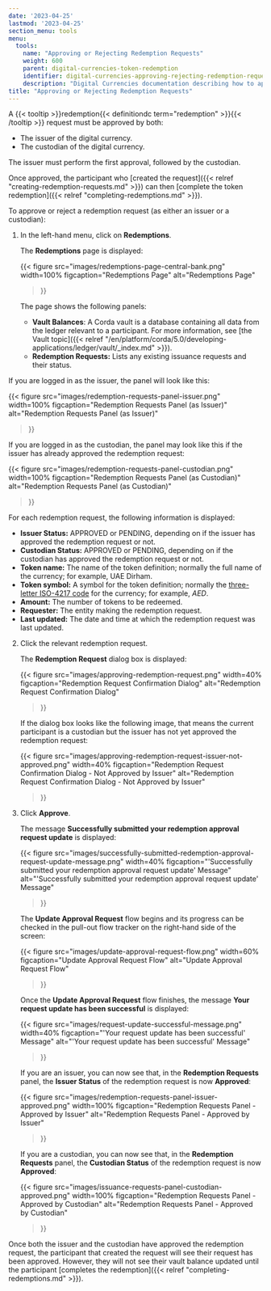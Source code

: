 ```yaml
---
date: '2023-04-25'
lastmod: '2023-04-25'
section_menu: tools
menu:
  tools:
    name: "Approving or Rejecting Redemption Requests"
    weight: 600
    parent: digital-currencies-token-redemption
    identifier: digital-currencies-approving-rejecting-redemption-requests
    description: "Digital Currencies documentation describing how to approve or reject redemption requests via the GUI"
title: "Approving or Rejecting Redemption Requests"
---
```


A {{< tooltip >}}redemption{{< definitiondc term="redemption" >}}{{< /tooltip >}} request must be approved by both:

* The issuer of the digital currency.
* The custodian of the digital currency.

The issuer must perform the first approval, followed by the custodian. 

Once approved, the participant who [created the request]({{< relref "creating-redemption-requests.md" >}}) can then [complete the token redemption]({{< relref "completing-redemptions.md" >}}).

To approve or reject a redemption request (as either an issuer or a custodian):

1. In the left-hand menu, click on **Redemptions**.

   The **Redemptions** page is displayed:
   
   {{< 
      figure
	  src="images/redemptions-page-central-bank.png"
      width=100%
	  figcaption="Redemptions Page"
	  alt="Redemptions Page"
   >}}

   The page shows the following panels:

   * **Vault Balances**: A Corda vault is a database containing all data from the ledger relevant to a participant. For more information, see [the Vault topic]({{< relref "/en/platform/corda/5.0/developing-applications/ledger/vault/_index.md" >}}).
   * **Redemption Requests:** Lists any existing issuance requests and their status.
  
  If you are logged in as the issuer, the panel will look like this:
  
   {{< 
      figure
	  src="images/redemption-requests-panel-issuer.png"
      width=100%
	  figcaption="Redemption Requests Panel (as Issuer)"
	  alt="Redemption Requests Panel (as Issuer)"
   >}}
   
   If you are logged in as the custodian, the panel may look like this if the issuer has already approved the redemption request:
     
   {{< 
      figure
	  src="images/redemption-requests-panel-custodian.png"
      width=100%
	  figcaption="Redemption Requests Panel (as Custodian)"
	  alt="Redemption Requests Panel (as Custodian)"
   >}}
   
   For each redemption request, the following information is displayed:
   
   * **Issuer Status:** APPROVED or PENDING, depending on if the issuer has approved the redemption request or not.
   * **Custodian Status:** APPROVED or PENDING, depending on if the custodian has approved the redemption request or not.
   * **Token name:** The name of the token definition; normally the full name of the currency; for example, UAE Dirham.
   * **Token symbol:** A symbol for the token definition; normally the [three-letter ISO-4217 code](https://en.wikipedia.org/wiki/ISO_4217) for the currency; for example, *AED*.
   * **Amount:** The number of tokens to be redeemed.
   * **Requester:** The entity making the redemption request.
   * **Last updated:** The date and time at which the redemption request was last updated.
   
2. Click the relevant redemption request.

   The **Redemption Request** dialog box is displayed:
   
   {{< 
      figure
	  src="images/approving-redemption-request.png"
      width=40%
	  figcaption="Redemption Request Confirmation Dialog"
	  alt="Redemption Request Confirmation Dialog"
   >}}  
   
   If the dialog box looks like the following image, that means the current participant is a custodian but the issuer has not yet approved the redemption request:
   
   {{< 
      figure
	  src="images/approving-redemption-request-issuer-not-approved.png"
      width=40%
	  figcaption="Redemption Request Confirmation Dialog - Not Approved by Issuer"
	  alt="Redemption Request Confirmation Dialog - Not Approved by Issuer"
   >}}
   
3. Click **Approve**.

   The message **Successfully submitted your redemption approval request update** is displayed:
   
   {{< 
      figure
	  src="images/successfully-submitted-redemption-approval-request-update-message.png"
      width=40%
	  figcaption="'Successfully submitted your redemption approval request update' Message"
	  alt="'Successfully submitted your redemption approval request update' Message"
   >}}
   
   The **Update Approval Request** flow begins and its progress can be checked in the pull-out flow tracker on the right-hand side of the screen: 
   
   {{< 
      figure
	  src="images/update-approval-request-flow.png"
      width=60%
	  figcaption="Update Approval Request Flow"
	  alt="Update Approval Request Flow"
   >}}
   
   Once the **Update Approval Request** flow finishes, the message **Your request update has been successful** is displayed:

   {{< 
      figure
	  src="images/request-update-successful-message.png"
      width=40%
	  figcaption="'Your request update has been successful' Message"
	  alt="'Your request update has been successful' Message"
   >}}
  
   If you are an issuer, you can now see that, in the **Redemption Requests** panel, the **Issuer Status** of the redemption request is now **Approved**:  
  
   {{< 
      figure
	  src="images/redemption-requests-panel-issuer-approved.png"
      width=100%
	  figcaption="Redemption Requests Panel - Approved by Issuer"
	  alt="Redemption Requests Panel - Approved by Issuer"
   >}}
   
   If you are a custodian, you can now see that, in the **Redemption Requests** panel, the **Custodian Status** of the redemption request is now **Approved**:  

   {{< 
      figure
	  src="images/issuance-requests-panel-custodian-approved.png"
      width=100%
	  figcaption="Redemption Requests Panel - Approved by Custodian"
	  alt="Redemption Requests Panel - Approved by Custodian"
   >}}
   
   
Once both the issuer and the custodian have approved the redemption request, the participant that created the request will see their request has been approved. However, they will not see their vault balance updated until the participant [completes the redemption]({{< relref "completing-redemptions.md" >}}).
   
   
   
   
